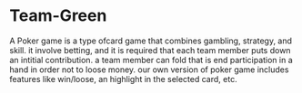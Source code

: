 # Team-Green
A Poker game is a type ofcard game that combines gambling, strategy, and skill. it involve betting, and it is required that 
each team member puts down an intitial contribution. a team member can fold that is end participation in a hand in order not to loose money.
our own version of poker game includes features like win/loose, an highlight in the selected card, etc. 
